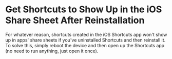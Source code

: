 # Get Shortcuts to Show Up in the iOS Share Sheet After Reinstallation

For whatever reason, shortcuts created in the iOS Shortcuts app won't show up in apps' share sheets if you've uninstalled Shortcuts and then reinstall it. To solve this, simply reboot the device and then open up the Shortcuts app (no need to run anything, just open it once).
